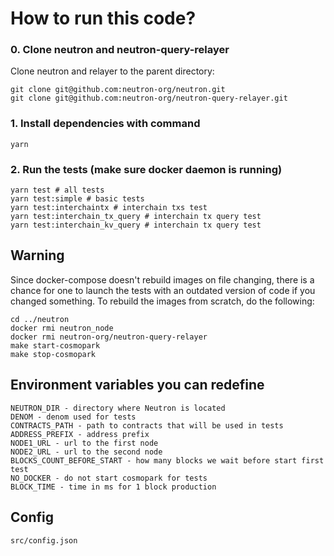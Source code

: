 # How to run this code?

### 0. Clone neutron and neutron-query-relayer

Clone neutron and relayer to the parent directory:

```
git clone git@github.com:neutron-org/neutron.git
git clone git@github.com:neutron-org/neutron-query-relayer.git
```

### 1. Install dependencies with command

```shell
yarn
```

### 2. Run the tests (make sure docker daemon is running)

```
yarn test # all tests
yarn test:simple # basic tests
yarn test:interchaintx # interchain txs test
yarn test:interchain_tx_query # interchain tx query test
yarn test:interchain_kv_query # interchain tx query test
```

## Warning

Since docker-compose doesn't rebuild images on file changing, there is a chance for one to launch the tests with an
outdated version of code if you changed something. To rebuild the images from scratch, do the following:

```
cd ../neutron
docker rmi neutron_node
docker rmi neutron-org/neutron-query-relayer
make start-cosmopark
make stop-cosmopark
```

## Environment variables you can redefine

```
NEUTRON_DIR - directory where Neutron is located
DENOM - denom used for tests
CONTRACTS_PATH - path to contracts that will be used in tests
ADDRESS_PREFIX - address prefix
NODE1_URL - url to the first node
NODE2_URL - url to the second node
BLOCKS_COUNT_BEFORE_START - how many blocks we wait before start first test
NO_DOCKER - do not start cosmopark for tests
BLOCK_TIME - time in ms for 1 block production
```

## Config

```
src/config.json
```
